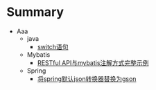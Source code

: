 # Summary

- Aaa
  - java
    * [switch语句](aaa/1.1/1.1.1.md)
  - Mybatis
    * [RESTful API与mybatis注解方式完整示例](aaa/mybatis/222.md)
  - Spring
    * [将spring默认json转换器替换为gson](aaa/spring/333.md)
